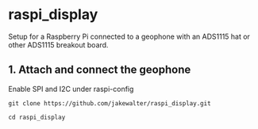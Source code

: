 # raspi_display

Setup for a Raspberry Pi connected to a geophone with an ADS1115 hat or other ADS1115 breakout board.

## 1. Attach and connect the geophone

Enable SPI and I2C under raspi-config


```
git clone https://github.com/jakewalter/raspi_display.git
```

```
cd raspi_display
```
